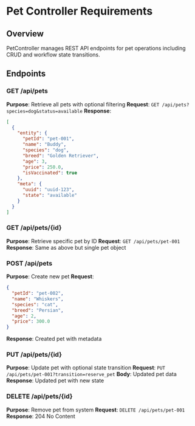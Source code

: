 # Pet Controller Requirements

## Overview
PetController manages REST API endpoints for pet operations including CRUD and workflow state transitions.

## Endpoints

### GET /api/pets
**Purpose**: Retrieve all pets with optional filtering
**Request**: `GET /api/pets?species=dog&status=available`
**Response**:
```json
[
  {
    "entity": {
      "petId": "pet-001",
      "name": "Buddy",
      "species": "dog",
      "breed": "Golden Retriever",
      "age": 3,
      "price": 250.0,
      "isVaccinated": true
    },
    "meta": {
      "uuid": "uuid-123",
      "state": "available"
    }
  }
]
```

### GET /api/pets/{id}
**Purpose**: Retrieve specific pet by ID
**Request**: `GET /api/pets/pet-001`
**Response**: Same as above but single pet object

### POST /api/pets
**Purpose**: Create new pet
**Request**:
```json
{
  "petId": "pet-002",
  "name": "Whiskers",
  "species": "cat",
  "breed": "Persian",
  "age": 2,
  "price": 300.0
}
```
**Response**: Created pet with metadata

### PUT /api/pets/{id}
**Purpose**: Update pet with optional state transition
**Request**: `PUT /api/pets/pet-001?transition=reserve_pet`
**Body**: Updated pet data
**Response**: Updated pet with new state

### DELETE /api/pets/{id}
**Purpose**: Remove pet from system
**Request**: `DELETE /api/pets/pet-001`
**Response**: 204 No Content
